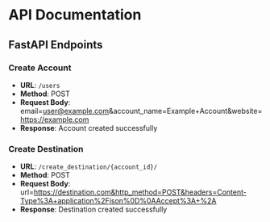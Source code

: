 # API Documentation

## FastAPI Endpoints

### Create Account

- **URL**: `/users`
- **Method**: POST
- **Request Body**: email=user@example.com&account_name=Example+Account&website=https://example.com
- **Response**: Account created successfully


### Create Destination

- **URL**: `/create_destination/{account_id}/`
- **Method**: POST
- **Request Body**: url=https://destination.com&http_method=POST&headers=Content-Type%3A+application%2Fjson%0D%0AAccept%3A+%2A
- **Response**: Destination created successfully
